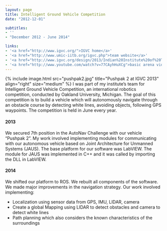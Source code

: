 ```yaml
---
layout: page
title: Intelligent Ground Vehicle Competition
date: "2012-12-01"

subtitles:
- ''
- "December 2012 - June 2014"

links:
- '<a href="http://www.igvc.org/">IGVC home</a>'
- '<a href="http://www.umic-iitb.org/igvc.php">team website</a>'
- '<a href="http://www.igvc.org/design/2013/Indian%20Institute%20of%20Technology%20Bombay.pdf">design report</a>'
- '<a href="http://www.youtube.com/watch?v=77CAyhHuXCg">basic arena video</a>'
---
```


{% include image.html src="pushpak2.jpg" title="Pushpak 2 at IGVC 2013" align="right" size="medium" %}
I was part of my institute’s team for Intelligent Ground Vehicle Competition, an international robotics competition, conducted by Oakland University, Michigan. The goal of this competition is to build a vehicle which will autonomously navigate through an obstacle course by detecting white lines, avoiding objects, following GPS waypoints. The competition is held in June every year.

#### 2013
We secured 7th position in the AutoNav Challenge with our vehicle “Pushpak 2”. My work involved implementing modules for communicating with our autonomous vehicle based on Joint Architecture for Unmanned Systems (JAUS). The base platform for our software was LabVIEW. The module for JAUS was implemented in C++ and it was called by importing the DLL in LabVIEW.

#### 2014
We shifted our platform to ROS. We rebuilt all components of the software. We made major improvements in the navigation strategy. Our work involved implementing:

- Localization using sensor data from GPS, IMU, LIDAR, camera
- Create a global Mapping using LIDAR to detect obstacles and camera to detect white lines
- Path planning which also considers the known characteristics of the surroundings
